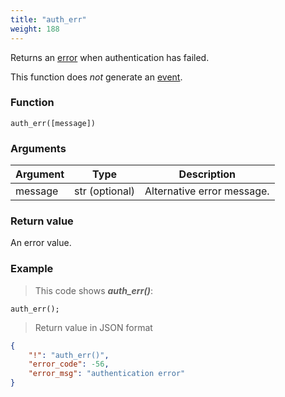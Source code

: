 ```yaml
---
title: "auth_err"
weight: 188
---
```


Returns an [error](../../data-types/error) when authentication has failed.

This function does *not* generate an [event](../../overview/events).

### Function
`auth_err([message])`

### Arguments
Argument | Type | Description
-------- | ---- | -----------
message | str (optional) | Alternative error message.

### Return value
An error value.

### Example

> This code shows ***auth_err()***:

```thingsdb,json_response
auth_err();
```

> Return value in JSON format

```json
{
    "!": "auth_err()",
    "error_code": -56,
    "error_msg": "authentication error"
}
```
